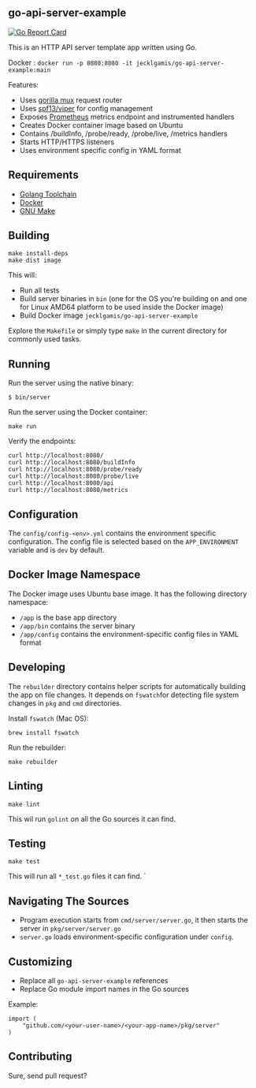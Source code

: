 ## go-api-server-example

[![Go Report Card](https://goreportcard.com/badge/github.com/jecklgamis/go-api-server-example)](https://goreportcard.com/report/github.com/jecklgamis/go-api-server-example)

This is an HTTP API server template app written using Go.

Docker : `docker run -p 8080:8080 -it jecklgamis/go-api-server-example:main`

Features:

* Uses [gorilla mux](https://github.com/gorilla/mux) request router
* Uses [spf13/viper](https://github.com/spf13/viper) for config management
* Exposes [Prometheus](prometheus.io) metrics endpoint and instrumented handlers
* Creates Docker container image based on Ubuntu
* Contains /buildInfo, /probe/ready, /probe/live, /metrics handlers
* Starts HTTP/HTTPS listeners
* Uses environment specific config in YAML format

## Requirements

* [Golang Toolchain](https://golang.org/doc/install)
* [Docker](https://docs.docker.com/get-docker/)
* [GNU Make](https://www.gnu.org/software/make/)

## Building

```
make install-deps
make dist image
```

This will:

* Run all tests
* Build server binaries in `bin` (one for the OS you're building on and one for Linux AMD64 platform to be used inside
  the Docker image)
* Build Docker image `jecklgamis/go-api-server-example`

Explore the `Makefile` or simply type `make` in the current directory for commonly used tasks.

## Running

Run the server using the native binary:

```
$ bin/server
```

Run the server using the Docker container:

```
make run
```

Verify the endpoints:

```
curl http://localhost:8080/
curl http://localhost:8080/buildInfo
curl http://localhost:8080/probe/ready
curl http://localhost:8080/probe/live
curl http://localhost:8080/api
curl http://localhost:8080/metrics
```

## Configuration

The `config/config-<env>.yml` contains the environment specific configuration. The config file is selected based on
the `APP_ENVIRONMENT` variable and is `dev` by default.

## Docker Image Namespace

The Docker image uses Ubuntu base image. It has the following directory namespace:

* `/app` is the base app directory
* `/app/bin` contains the server binary
* `/app/config` contains the environment-specific config files in YAML format

## Developing

The `rebuilder` directory contains helper scripts for automatically building the app on file changes. It depends
on `fswatch`for detecting file system changes in `pkg` and `cmd` directories.

Install `fswatch` (Mac OS):

````
brew install fswatch
````

Run the rebuilder:

```
make rebuilder
```

## Linting

```
make lint
```

This wil run `golint` on all the Go sources it can find.

## Testing

```
make test
```

This will run all `*_test.go` files it can find.
`

## Navigating The Sources

* Program execution starts from `cmd/server/server.go`, it then starts the server in `pkg/server/server.go`
* `server.go` loads environment-specific configuration under `config`.

## Customizing

* Replace all `go-api-server-example` references
* Replace Go module import names in the Go sources

Example:

```
import (
	"github.com/<your-user-name>/<your-app-name>/pkg/server"
)
```

## Contributing

Sure, send pull request?
